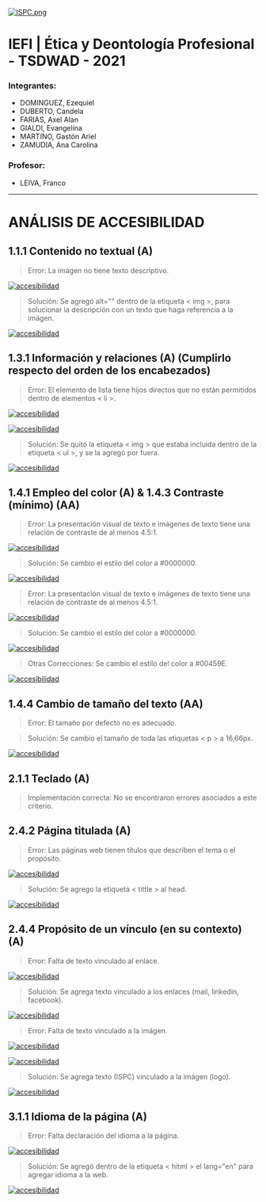 [![ISPC.png](https://i.postimg.cc/PqppcGcZ/ISPC.png)](https://postimg.cc/67Kp2PB5)

# IEFI | Ética y Deontología Profesional - TSDWAD - 2021

### Integrantes:
- DOMINGUEZ, Ezequiel
- DUBERTO, Candela
- FARIAS, Axel Alan
- GIALDI, Evangelina
- MARTINO, Gastón Ariel
- ZAMUDIA, Ana Carolina

### Profesor:
- LEIVA, Franco


________________________________________________________________________________________________________________________


# ANÁLISIS DE ACCESIBILIDAD

## 1.1.1 Contenido no textual (A)

> Error: La imágen no tiene texto descriptivo.

[![accesibilidad](https://i.postimg.cc/DyxnY2gn/1-1-1-Non-text-Content-ERROR.jpg)](https://postimg.cc/LngcJFwb)

> Solución: Se agregó alt="" dentro de la etiqueta < img >, para solucionar la descripción con un texto que haga referencia a la imágen.

[![accesibilidad](https://i.postimg.cc/rwzcBvnW/1-1-1-Non-text-Content-SOLUCION.jpg)](https://postimg.cc/xXrWHFST)

## 1.3.1 Información y relaciones (A) (Cumplirlo respecto del orden de los encabezados)

> Error: El elemento de lista tiene hijos directos que no están permitidos dentro de elementos < li >.

[![accesibilidad](https://i.postimg.cc/SshBx5rg/WCAG-1-3-1-ERROR.jpg)](https://postimg.cc/B8mYhmRF)

[![accesibilidad](https://i.postimg.cc/bvkX88QG/WCAG-1-3-1-ERROR-P2.jpg)](https://postimg.cc/JyrYcfYm)

> Solución: Se quitó la etiqueta < img > que estaba incluida dentro de la etiqueta < ul >, y se la agregó por fuera.

[![accesibilidad](https://i.postimg.cc/43yMPSb3/WCAG-1-3-1-SOLUCION.jpg)](https://postimg.cc/3yMnJ9qM)

## 1.4.1 Empleo del color (A) & 1.4.3 Contraste (mínimo) (AA)

> Error: La presentación visual de texto e imágenes de texto tiene una relación de contraste de al menos 4.5:1.

[![accesibilidad](https://i.postimg.cc/VkT1mDph/1-4-3-Contrast-Minimum-ERROR-FOOTER.jpg)](https://postimg.cc/pmD3BY2Q)

> Solución: Se cambio el estilo del color a #0000000.

[![accesibilidad](https://i.postimg.cc/1t0Z0PXx/1-4-3-Contrast-Minimum-SOLUCION-FOOTER.jpg)](https://postimg.cc/KkYVF6tQ)

> Error: La presentación visual de texto e imágenes de texto tiene una relación de contraste de al menos 4.5:1.

[![accesibilidad](https://i.postimg.cc/DzXhZ1Kw/1-4-3-Contrast-Minimum-ERROR-PARRAFO.jpg)](https://postimg.cc/Z942sBRG)

> Solución: Se cambio el estilo del color a #0000000.

[![accesibilidad](https://i.postimg.cc/Y9BHmjpf/1-4-3-Contrast-Minimum-SOLUCION-PARRAFO.jpg)](https://postimg.cc/CZ7t3hnz)

> Otras Correcciones: Se cambio el estilo del color a #00459E.

[![accesibilidad](https://i.postimg.cc/Fz9XDqkY/1-4-3-Contrast-Minimum-SOLUCION-SPAN.jpg)](https://postimg.cc/ph1SdsZv)

## 1.4.4 Cambio de tamaño del texto (AA)

> Error: El tamaño por defecto no es adecuado.

> Solución: Se cambio el tamaño de toda las etiquetas < p > a 16,66px.

[![accesibilidad](https://i.postimg.cc/Cxh88HhJ/1-4-4-Cambio-de-tama-o-del-texto-SOLUCION.jpg)](https://postimg.cc/LnWhKPZZ)

## 2.1.1 Teclado (A)

> Implementación correcta: No se encontraron errores asociados a este criterio.

## 2.4.2 Página titulada (A)

> Error: Las páginas web tienen títulos que describen el tema o el propósito.

[![accesibilidad](https://i.postimg.cc/FzD5qZ0D/2-4-2-Page-Titled-ERROR.jpg)](https://postimg.cc/dZkxZGHy)

> Solución: Se agrego la etiqueta < tittle > al head.

[![accesibilidad](https://i.postimg.cc/Wpnvh2xg/2-4-2-Page-Titled-SOLUCION.jpg)](https://postimg.cc/V5dThcfk)

## 2.4.4 Propósito de un vínculo (en su contexto) (A)

> Error: Falta de texto vinculado al enlace.

[![accesibilidad](https://i.postimg.cc/c4LN3pNj/2-4-4-Link-Purpose-In-Context-ERROR.jpg)](https://postimg.cc/4nqMkFyb)

> Solución: Se agrega texto vinculado a los enlaces (mail, linkedin, facebook).

[![accesibilidad](https://i.postimg.cc/8PXgmZpC/2-4-4-Link-Purpose-In-Context-SOLUCION.jpg)](https://postimg.cc/hfmYSb7F)

> Error: Falta de texto vinculado a la imágen.

[![accesibilidad](https://i.postimg.cc/Y02T1WTg/WCAG-2-4-4-WCAG-4-1-2-ERROR.jpg)](https://postimg.cc/TLSkxpdY)

[![accesibilidad](https://i.postimg.cc/NMkW94CB/WCAG-2-4-4-WCAG-4-1-2-ERROR-P2.jpg)](https://postimg.cc/62THFdNm)

> Solución: Se agrega texto (ISPC) vinculado a la imágen (logo).

[![accesibilidad](https://i.postimg.cc/Bvq05ptY/WCAG-2-4-4-WCAG-4-1-2-SOLUCION.jpg)](https://postimg.cc/ZWD24r8p)

## 3.1.1 Idioma de la página  (A)

> Error: Falta declaración del idioma a la página.

[![accesibilidad](https://i.postimg.cc/13ghCDXr/3-1-1-Language-of-Page-ERROR.jpg)](https://postimg.cc/JsW2tDbs)

> Solución: Se agregó dentro de la etiqueta < hitml > el lang="en" para agregar idioma a la web.

[![accesibilidad](https://i.postimg.cc/zG9m93RZ/3-1-1-Language-of-Page-SOLUCION.jpg)](https://postimg.cc/VJBHtfRD)
